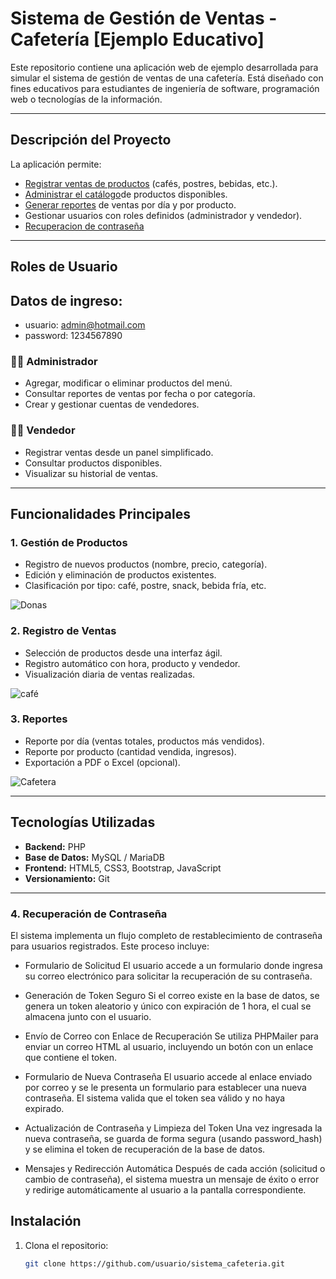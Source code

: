 # Sistema de Gestión de Ventas - Cafetería [Ejemplo Educativo]

Este repositorio contiene una aplicación web de ejemplo desarrollada para simular el sistema de gestión de ventas de una cafetería. Está diseñado con fines educativos para estudiantes de ingeniería de software, programación web o tecnologías de la información.

---

## Descripción del Proyecto

La aplicación permite:

- [Registrar ventas de productos](#2-registro-de-ventas) (cafés, postres, bebidas, etc.).
- [Administrar el catálogo](#1-gestión-de-productos)de productos disponibles.
- [Generar reportes](#3-reportes) de ventas por día y por producto.
- Gestionar usuarios con roles definidos (administrador y vendedor).
- [Recuperacion de contraseña](#4-recuperación-de-contraseña)

---

## Roles de Usuario

## Datos de ingreso:
- usuario: admin@hotmail.com
- password: 1234567890

### 🧑‍💼 Administrador

- Agregar, modificar o eliminar productos del menú.
- Consultar reportes de ventas por fecha o por categoría.
- Crear y gestionar cuentas de vendedores.

### 👩‍🍳 Vendedor

- Registrar ventas desde un panel simplificado.
- Consultar productos disponibles.
- Visualizar su historial de ventas.

---

## Funcionalidades Principales

### 1. Gestión de Productos

- Registro de nuevos productos (nombre, precio, categoría).
- Edición y eliminación de productos existentes.
- Clasificación por tipo: café, postre, snack, bebida fría, etc.

![Donas](./docs/img/imagen1.jpg)

### 2. Registro de Ventas

- Selección de productos desde una interfaz ágil.
- Registro automático con hora, producto y vendedor.
- Visualización diaria de ventas realizadas.

![café](./docs/img/imagen2.jpg)

### 3. Reportes

- Reporte por día (ventas totales, productos más vendidos).
- Reporte por producto (cantidad vendida, ingresos).
- Exportación a PDF o Excel (opcional).

![Cafetera](./docs/img/imagen3.jpg)

---

## Tecnologías Utilizadas

- **Backend:** PHP 
- **Base de Datos:** MySQL / MariaDB
- **Frontend:** HTML5, CSS3, Bootstrap, JavaScript
- **Versionamiento:** Git

---

### 4. Recuperación de Contraseña
El sistema implementa un flujo completo de restablecimiento de contraseña para usuarios registrados. Este proceso incluye:

- Formulario de Solicitud
El usuario accede a un formulario donde ingresa su correo electrónico para solicitar la recuperación de su contraseña.

- Generación de Token Seguro
Si el correo existe en la base de datos, se genera un token aleatorio y único con expiración de 1 hora, el cual se almacena junto con el usuario.

- Envío de Correo con Enlace de Recuperación
Se utiliza PHPMailer para enviar un correo HTML al usuario, incluyendo un botón con un enlace que contiene el token.

- Formulario de Nueva Contraseña
El usuario accede al enlace enviado por correo y se le presenta un formulario para establecer una nueva contraseña. El sistema valida que el token sea válido y no haya expirado.

- Actualización de Contraseña y Limpieza del Token
Una vez ingresada la nueva contraseña, se guarda de forma segura (usando password_hash) y se elimina el token de recuperación de la base de datos.

- Mensajes y Redirección Automática
Después de cada acción (solicitud o cambio de contraseña), el sistema muestra un mensaje de éxito o error y redirige automáticamente al usuario a la pantalla correspondiente.

## Instalación

1. Clona el repositorio:
   ```bash
   git clone https://github.com/usuario/sistema_cafeteria.git
